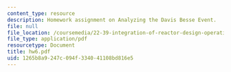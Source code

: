 ```yaml
---
content_type: resource
description: Homework assignment on Analyzing the Davis Besse Event.
file: null
file_location: /coursemedia/22-39-integration-of-reactor-design-operations-and-safety-fall-2006/1265b8a9247c094f334041108bd816e5_hw6.pdf
file_type: application/pdf
resourcetype: Document
title: hw6.pdf
uid: 1265b8a9-247c-094f-3340-41108bd816e5
---
```

